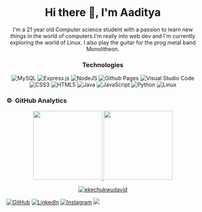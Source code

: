 <h1 align  ='center'>Hi there 👋, I'm Aaditya</h1>

<p align='center'>I'm a 21 year old Computer science student with a passion to learn new things in the world of computers.I'm really into web dev and I'm currently exploring the world of Linux.
I also play the guitar for the prog metal band Monolitheon.</p>

<h3 align='center'>Technologies</h3>

<div align="center">

  ![MySQL](https://img.shields.io/badge/mysql-%2300f.svg?style=for-the-badge&logo=mysql&logoColor=white)
  ![Express.js](https://img.shields.io/badge/express.js-%23404d59.svg?style=for-the-badge&logo=express&logoColor=%2361DAFB)
  ![NodeJS](https://img.shields.io/badge/node.js-6DA55F?style=for-the-badge&logo=node.js&logoColor=white)
  ![Github Pages](https://img.shields.io/badge/github%20pages-121013?style=for-the-badge&logo=github&logoColor=white)
  ![Visual Studio Code](https://img.shields.io/badge/Visual%20Studio%20Code-0078d7.svg?style=for-the-badge&logo=visual-studio-code&logoColor=white)
  ![CSS3](https://img.shields.io/badge/css3-%231572B6.svg?style=for-the-badge&logo=css3&logoColor=white)
  ![HTML5](https://img.shields.io/badge/html5-%23E34F26.svg?style=for-the-badge&logo=html5&logoColor=white)
  ![Java](https://img.shields.io/badge/java-%23ED8B00.svg?style=for-the-badge&logo=openjdk&logoColor=white)
  ![JavaScript](https://img.shields.io/badge/javascript-%23323330.svg?style=for-the-badge&logo=javascript&logoColor=%23F7DF1E)
  ![Python](https://img.shields.io/badge/python-3670A0?style=for-the-badge&logo=python&logoColor=ffdd54)
  ![Linux](https://img.shields.io/badge/linux-%23FCC624.svg?style=for-the-badge&logo=linux&logoColor=black)

  </div>



### ⚙️ &nbsp;GitHub Analytics

<p align="center">
<a href="https://github.com/davideke1">
  <img height="180em" src="https://github-readme-stats-eight-theta.vercel.app/api?username=davideke1&show_icons=true&theme=algolia&include_all_commits=true&count_private=true"/>
  <img height="180em" src="https://github-readme-stats-eight-theta.vercel.app/api/top-langs/?username=davideke1&layout=compact&langs_count=8&theme=algolia"/>
  <p align = "center"><img align="center" src="https://github-readme-streak-stats.herokuapp.com/?user=davideke1&theme=midnight-purple" alt="ekechukwudavid" /></p>
</a>
</p>


[![GitHub](https://img.shields.io/badge/GitHub-%2312100E.svg?logo=github&logoColor=white)](https://github.com/aadityakm113)
[![LinkedIn](https://img.shields.io/badge/LinkedIn-%230077B5.svg?logo=linkedin&logoColor=white)](https://www.linkedin.com/in/aadityakumarmuktavarapu/) 
[![Instagram](https://img.shields.io/badge/Instagram-%23E4405F.svg?logo=instagram&logoColor=white)](https://www.instagram.com/aadityakm113/)
<a href="mailto:aadityakm113@gmail.com"><img src="https://img.shields.io/badge/-aadityakm113@gmail.com-D14836?style=flat&logo=Gmail&logoColor=white"/></a>


